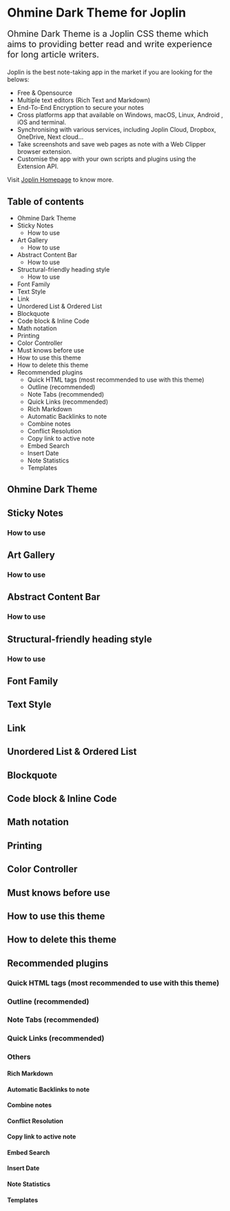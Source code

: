 # Ohmine Dark Theme for Joplin
<p style="font-size:20px;">Ohmine Dark Theme is a Joplin CSS theme which aims to providing better read and write experience for long article writers.</p>

Joplin is the best note-taking app in the market if you are looking for the belows:

- Free & Opensource
- Multiple text editors (Rich Text and Markdown)
- End-To-End Encryption to secure your notes
- Cross platforms app that available on Windows, macOS, Linux, Android , iOS and terminal.
- Synchronising with various services, including Joplin Cloud, Dropbox, OneDrive, Next cloud...
- Take screenshots and save web pages as note with a Web Clipper browser extension.
- Customise the app with your own scripts and plugins using the Extension API.

Visit [Joplin Homepage](https://joplinapp.org/) to know more.

## Table of contents
- Ohmine Dark Theme
- Sticky Notes
	- How to use
- Art Gallery
	- How to use
- Abstract Content Bar
	- How to use
- Structural-friendly heading style
	- How to use
- Font Family
- Text Style
- Link
- Unordered List & Ordered List
- Blockquote
- Code block & Inline Code
- Math notation
- Printing
- Color Controller
- Must knows before use
- How to use this theme
- How to delete this theme
- Recommended plugins
	- Quick HTML tags (most recommended to use with this theme)
	- Outline (recommended)
	- Note Tabs (recommended)
	- Quick Links (recommended)
	- Rich Markdown
	- Automatic Backlinks to note
	- Combine notes
 	- Conflict Resolution
	- Copy link to active note
	- Embed Search
	- Insert Date
	- Note Statistics
	- Templates

## Ohmine Dark Theme

## Sticky Notes
### How to use
## Art Gallery
### How to use
## Abstract Content Bar
### How to use
## Structural-friendly heading style
### How to use
## Font Family
## Text Style
## Link
## Unordered List & Ordered List
## Blockquote
## Code block & Inline Code
## Math notation
## Printing
## Color Controller
## Must knows before use
## How to use this theme
## How to delete this theme
## Recommended plugins
### Quick HTML tags (most recommended to use with this theme)
### Outline (recommended)
### Note Tabs (recommended)
### Quick Links (recommended)
### Others
#### Rich Markdown
#### Automatic Backlinks to note
#### Combine notes
#### Conflict Resolution
#### Copy link to active note
#### Embed Search
#### Insert Date
#### Note Statistics
#### Templates

